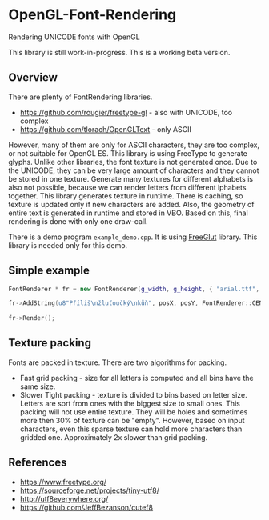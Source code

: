 # OpenGL-Font-Rendering
Rendering UNICODE fonts with OpenGL 

This library is still work-in-progress. This is a working beta version.

Overview
------------------------------------------

There are plenty of FontRendering libraries. 
* https://github.com/rougier/freetype-gl - also with UNICODE, too complex
* https://github.com/tlorach/OpenGLText - only ASCII


However, many of them are only for ASCII characters, they are too complex, or not suitable for OpenGL ES.
This library is using FreeType to generate glyphs. 
Unlike other libraries, the font texture is not generated once. Due to the UNICODE, they can be very large amount of characters and
they cannot be stored in one texture. Generate many textures for different alphabets is also not possible, 
because we can render letters from different lphabets together.
This library generates texture in runtime. There is caching, so texture is updated only if new characters are added. 
Also, the geometry of entire text is generated in runtime and stored in VBO. 
Based on this, final rendering is done with only one draw-call.

There is a demo program `example_demo.cpp`. It is using [FreeGlut](http://freeglut.sourceforge.net/) library. This library is needed only for this demo.

Simple example
------------------------------------------
````c++
FontRenderer * fr = new FontRenderer(g_width, g_height, { "arial.ttf", fontPixelSize, cacheTextureW, cacheTextureH });

fr->AddString(u8"Příliš\nžluťoučký\nkůň", posX, posY, FontRenderer::CENTER, FontRenderer::ALIGN_CENTER);
		
fr->Render();
````


Texture packing
------------------------------------------

Fonts are packed in texture. There are two algorithms for packing. 
* Fast grid packing - size for all letters is computed and all bins have the same size.
* Slower Tight packing - texture is divided to bins based on letter size. Letters are sort from ones with the biggest size to small ones.
This packing will not use entire texture. They will be holes and sometimes more then 30% of texture can be "empty". However, based on
input characters, even this sparse texture can hold more characters than gridded one. Approximately 2x slower than grid packing.

References
------------------------------------------
* https://www.freetype.org/
* https://sourceforge.net/projects/tiny-utf8/
* http://utf8everywhere.org/
* https://github.com/JeffBezanson/cutef8



